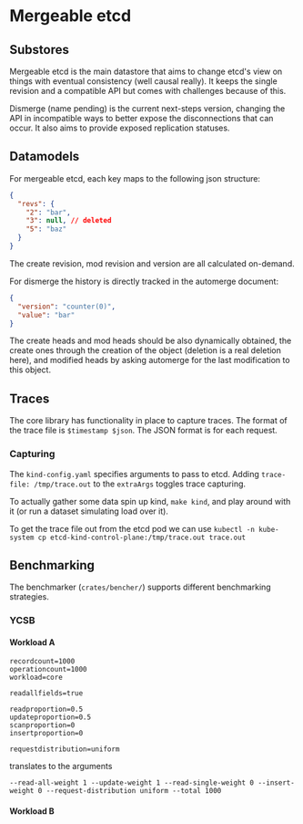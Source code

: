 # Mergeable etcd

## Substores

Mergeable etcd is the main datastore that aims to change etcd's view on things with eventual consistency (well causal really).
It keeps the single revision and a compatible API but comes with challenges because of this.

Dismerge (name pending) is the current next-steps version, changing the API in incompatible ways to better expose the disconnections that can occur.
It also aims to provide exposed replication statuses.

## Datamodels

For mergeable etcd, each key maps to the following json structure:
```json
{
  "revs": {
    "2": "bar",
    "3": null, // deleted
    "5": "baz"
  }
}
```

The create revision, mod revision and version are all calculated on-demand.

For dismerge the history is directly tracked in the automerge document:
```json
{
  "version": "counter(0)",
  "value": "bar"
}
```

The create heads and mod heads should be also dynamically obtained, the create ones through the creation of the object (deletion is a real deletion here), and modified heads by asking automerge for the last modification to this object.

## Traces

The core library has functionality in place to capture traces.
The format of the trace file is `$timestamp $json`.
The JSON format is for each request.

### Capturing

The `kind-config.yaml` specifies arguments to pass to etcd.
Adding `trace-file: /tmp/trace.out` to the `extraArgs` toggles trace capturing.

To actually gather some data spin up kind, `make kind`, and play around with it (or run a dataset simulating load over it).

To get the trace file out from the etcd pod we can use `kubectl -n kube-system cp etcd-kind-control-plane:/tmp/trace.out trace.out`

## Benchmarking

The benchmarker (`crates/bencher/`) supports different benchmarking strategies.

### YCSB

#### Workload A

```
recordcount=1000
operationcount=1000
workload=core

readallfields=true

readproportion=0.5
updateproportion=0.5
scanproportion=0
insertproportion=0

requestdistribution=uniform
```

translates to the arguments

```
--read-all-weight 1 --update-weight 1 --read-single-weight 0 --insert-weight 0 --request-distribution uniform --total 1000
```

#### Workload B
